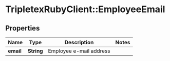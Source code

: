 # TripletexRubyClient::EmployeeEmail

## Properties
Name | Type | Description | Notes
------------ | ------------- | ------------- | -------------
**email** | **String** | Employee e-mail address | 


